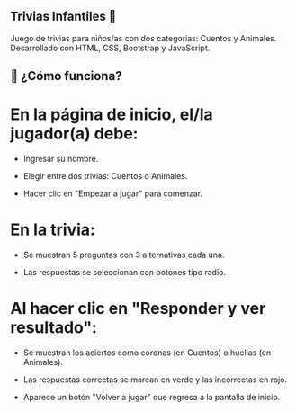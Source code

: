 ## Trivias Infantiles 🎉

Juego de trivias para niños/as con dos categorías: Cuentos y Animales.
Desarrollado con HTML, CSS, Bootstrap y JavaScript.

## 🧠 ¿Cómo funciona?

# En la página de inicio, el/la jugador(a) debe:

- Ingresar su nombre.

- Elegir entre dos trivias: Cuentos o Animales.

- Hacer clic en "Empezar a jugar" para comenzar.

# En la trivia:

- Se muestran 5 preguntas con 3 alternativas cada una.

- Las respuestas se seleccionan con botones tipo radio.

# Al hacer clic en "Responder y ver resultado":

- Se muestran los aciertos como coronas (en Cuentos) o huellas (en Animales).

- Las respuestas correctas se marcan en verde y las incorrectas en rojo.

- Aparece un botón "Volver a jugar" que regresa a la pantalla de inicio.